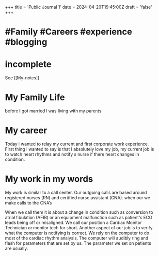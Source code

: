 +++
title = 'Public Journal 1'
date = 2024-04-20T19:45:00Z
draft = 'false'
+++
# #Family #Careers #experience #blogging 
# incomplete 
See [[My-notes]]
# My Family Life 
before I got married I was living with my parents 

# My career
Today I wanted to relay my current and first corporate work experience. First thing I wanted to say is that I absolutely love my job, my current job is to watch heart rhythms and notify a nurse if there heart changes in condition. 
# My work in my words 
My work is similar to a call center. Our outgoing calls are based around registered nurses (RN) and certified nurse assistant (CNA). when our we make calls to the CNA’s 


When we call them it is about a change in condition such as conversion to atrial fibulation (AFIB) or an equipment malfunction such as patient's ECG leads being off or misaligned. We call our position a Cardiac Monitor Technician or monitor tech for short. Another aspect of our job is to verify what the computer is notifying is correct. We rely on the computer to do most of the cardiac rhythm analysis. The computer will audibly ring and flash for parameters that are set by us. The parameter we set on patients are usually. 
